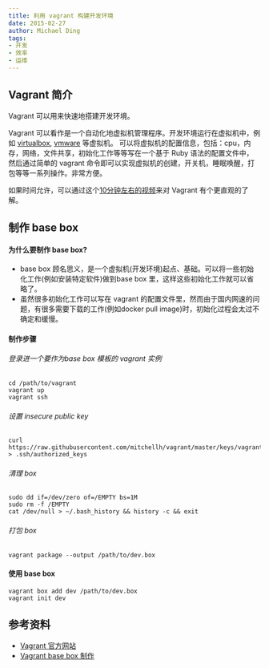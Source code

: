 ```yaml
---
title: 利用 vagrant 构建开发环境
date: 2015-02-27
author: Michael Ding
tags:
- 开发
- 效率
- 运维
---
```


## Vagrant 简介

Vagrant 可以用来快速地搭建开发环境。

Vagrant 可以看作是一个自动化地虚拟机管理程序。开发环境运行在虚拟机中，例如 [virtualbox](https://www.virtualbox.org/), [vmware](http://www.vmware.com/) 等虚拟机。
可以将虚拟机的配置信息，包括：cpu，内存，网络，文件共享，初始化工作等等写在一个基于 Ruby 语法的配置文件中，
然后通过简单的 vagrant 命令即可以实现虚拟机的创建，开关机，睡眠唤醒，打包等等一系列操作。非常方便。

如果时间允许，可以通过这个[10分钟左右的视频][happycasts]来对 Vagrant 有个更直观的了解。

## 制作 base box

#### 为什么要制作 base box?

* base box 顾名思义，是一个虚拟机(开发环境)起点、基础。可以将一些初始化工作(例如安装特定软件)做到base box 里，这样这些初始化工作就可以省略了。
* 虽然很多初始化工作可以写在 vagrant 的配置文件里，然而由于国内网速的问题，有很多需要下载的工作(例如docker pull image)时，初始化过程会太过不确定和缓慢。

#### 制作步骤

###### 登录进一个要作为base box 模板的 vagrant 实例

```
cd /path/to/vagrant
vagrant up
vagrant ssh
```

###### 设置 insecure public key

```
curl https://raw.githubusercontent.com/mitchellh/vagrant/master/keys/vagrant.pub > .ssh/authorized_keys
```

###### 清理 box

```
sudo dd if=/dev/zero of=/EMPTY bs=1M
sudo rm -f /EMPTY
cat /dev/null > ~/.bash_history && history -c && exit
```

###### 打包 box

```
vagrant package --output /path/to/dev.box
```

#### 使用 base box

```
vagrant box add dev /path/to/dev.box
vagrant init dev
```

## 参考资料

* [Vagrant 官方网站][vagrant]
* [Vagrant base box 制作][vagrant-create-base-box]

[vagrant]:https://www.vagrantup.com/
[happycasts]:http://happycasts.net/episodes/105
[vagrant-create-base-box]:http://docs.vagrantup.com/v2/boxes/base.html
[vagrant-create-virtualbox-base-box]:http://docs.vagrantup.com/v2/virtualbox/boxes.html

